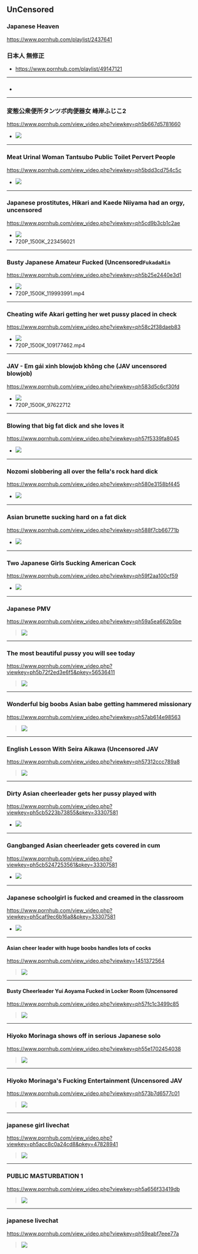 ## UnCensored
### Japanese Heaven
https://www.pornhub.com/playlist/2437641
### 日本人 無修正
- https://www.pornhub.com/playlist/49147121
---
### 

- ![]()
---
### 変態公衆便所タンツボ肉便器女 峰岸ふじこ2
https://www.pornhub.com/view_video.php?viewkey=ph5b667d5781660
- ![](https://di.phncdn.com/videos/201808/05/177330761/original/(m=ecuKGgaaaa)(mh=xkyt2X45KlLRzfUZ)12.jpg)
---
### Meat Urinal Woman Tantsubo Public Toilet Pervert People 
https://www.pornhub.com/view_video.php?viewkey=ph5bdd3cd754c5c
- ![](https://ci.phncdn.com/videos/201811/03/190333581/original/(m=ecuKGgaaaa)(mh=n9CQTn8oj-HY-wtZ)11.jpg)
---
### Japanese prostitutes, Hikari and Kaede Niiyama had an orgy, uncensored
https://www.pornhub.com/view_video.php?viewkey=ph5cd9b3cb1c2ae
- ![](https://ci.phncdn.com/videos/201905/13/223456021/original/(m=ecuKGgaaaa)(mh=6KBOJcKFssSk9Ttd)9.jpg)
- 720P_1500K_223456021
---
### Busty Japanese Amateur Fucked (Uncensored`FukadaRin`
https://www.pornhub.com/view_video.php?viewkey=ph5b25e2440e3d1
- ![](https://ci.phncdn.com/videos/201806/17/170739011/original/(m=ecuKGgaaaa)(mh=kVMX5DV2WfdNDK9U)4.jpg)
- 720P_1500K_119993991.mp4
---
### Cheating wife Akari getting her wet pussy placed in check
https://www.pornhub.com/view_video.php?viewkey=ph58c2f38daeb83
- ![](https://ci.phncdn.com/videos/201703/10/109177462/original/(m=ecuKGgaaaa)(mh=RnTNuYpk3yXsmaUM)12.jpg)
- 720P_1500K_109177462.mp4
---
### JAV - Em gái xinh blowjob không che (JAV uncensored blowjob)
https://www.pornhub.com/view_video.php?viewkey=ph583d5c6cf30fd
- ![](https://ci.phncdn.com/videos/201611/29/97622712/original/(m=ecuKGgaaaa)(mh=mrIbuextXocDRExQ)4.jpg)
- 720P_1500K_97622712
---
### Blowing that big fat dick and she loves it
https://www.pornhub.com/view_video.php?viewkey=ph57f5339fa8045
- ![](https://ci.phncdn.com/videos/201610/05/91940961/original/(m=ecuKGgaaaa)(mh=H7pO-2twV37GKskt)8.jpg)
---
### Nozomi slobbering all over the fella's rock hard dick
https://www.pornhub.com/view_video.php?viewkey=ph580e3158bf445
- ![](https://ci.phncdn.com/videos/201610/24/93967521/original/(m=ecuKGgaaaa)(mh=t5q_lUVVGk3t189y)12.jpg)
---
### Asian brunette sucking hard on a fat dick
https://www.pornhub.com/view_video.php?viewkey=ph588f7cb66771b
- ![](https://ci.phncdn.com/videos/201701/30/104225582/original/(m=ecuKGgaaaa)(mh=eUH4EucQq_qXEULj)15.jpg)
---
### Two Japanese Girls Sucking American Cock
https://www.pornhub.com/view_video.php?viewkey=ph59f2aa100cf59
- ![](https://ci.phncdn.com/videos/201710/27/138631162/thumbs_15/(m=ecuKGgaaaa)(mh=Mvw2y2RRVod8cwfd)8.jpg)
---
### Japanese PMV 
https://www.pornhub.com/view_video.php?viewkey=ph59a5ea662b5be
>![](https://ci.phncdn.com/videos/201708/29/130514501/original/(m=ecuKGgaaaa)(mh=3Ab9nw9bwVvvS8gR)9.jpg)
---
### The most beautiful pussy you will see today
https://www.pornhub.com/view_video.php?viewkey=ph5b72f2ed3e6f5&pkey=56536411
>![](https://ci.phncdn.com/videos/201808/14/178585361/original/(m=ecuKGgaaaa)(mh=r70SZnX5iTe6X2bP)9.jpg)
---
### Wonderful big boobs Asian babe getting hammered missionary 
https://www.pornhub.com/view_video.php?viewkey=ph57ab614e98563
>![](https://ci.phncdn.com/videos/201608/10/85319922/original/(m=ecuKGgaaaa)(mh=y-SRAonba-LpxgBQ)12.jpg)
---
### English Lesson With Seira Aikawa (Uncensored JAV
https://www.pornhub.com/view_video.php?viewkey=ph57312ccc789a8
>![](https://ci.phncdn.com/videos/201605/10/76216221/original/(m=ecuKGgaaaa)(mh=QKMSV0opfc87kbeG)2.jpg)
---
### Dirty Asian cheerleader gets her pussy played with
https://www.pornhub.com/view_video.php?viewkey=ph5cb5223b73855&pkey=33307581
- ![](https://ci.phncdn.com/videos/201904/16/218514001/original/(m=ecuKGgaaaa)(mh=nBGAh61fj2byLEeq)6.jpg)
---
### Gangbanged Asian cheerleader gets covered in cum
https://www.pornhub.com/view_video.php?viewkey=ph5cb5247253561&pkey=33307581
- ![](https://ci.phncdn.com/videos/201904/16/218515131/original/(m=ecuKGgaaaa)(mh=pX8fu_jj9rM_-2ok)7.jpg)
---
### Japanese schoolgirl is fucked and creamed in the classroom
https://www.pornhub.com/view_video.php?viewkey=ph5caf9ec6b16a8&pkey=33307581
- ![](https://ci.phncdn.com/videos/201904/11/217782001/original/(m=ecuKGgaaaa)(mh=_ROzOFOU5KE8v7sV)16.jpg)
---
#### Asian cheer leader with huge boobs handles lots of cocks
https://www.pornhub.com/view_video.php?viewkey=1451372564
>![](https://ci.phncdn.com/videos/201506/03/49940831/original/(m=ecuKGgaaaa)(mh=sL0Ig1nzFS2vL7kY)12.jpg)
---
#### Busty Cheerleader Yui Aoyama Fucked in Locker Room (Uncensored 
https://www.pornhub.com/view_video.php?viewkey=ph57fc1c3499c85
>![](https://ci.phncdn.com/videos/201610/10/92470501/original/(m=ecuKGgaaaa)(mh=78cj6p-EmoGQztUu)13.jpg)
---
### Hiyoko Morinaga shows off in serious Japanese solo
https://www.pornhub.com/view_video.php?viewkey=ph55e1702454038
>![](https://ci.phncdn.com/videos/201508/29/56257691/original/(m=ecuKGgaaaa)(mh=snShWKBg-Z3vz_Xa)10.jpg)
---
### Hiyoko Morinaga's Fucking Entertainment (Uncensored JAV
https://www.pornhub.com/view_video.php?viewkey=ph573b7d6577c01
>![](https://ci.phncdn.com/videos/201605/17/76898101/original/(m=ecuKGgaaaa)(mh=CRwlcLLLKfuHQY6n)13.jpg)
---
### japanese girl livechat
https://www.pornhub.com/view_video.php?viewkey=ph5acc8c0a24cd8&pkey=47828941
>![](https://di.phncdn.com/videos/201804/10/161531262/original/(m=ecuKGgaaaa)(mh=zuO8UnBUSFI8p8b0)14.jpg)
---
### PUBLIC MASTURBATION 1
https://www.pornhub.com/view_video.php?viewkey=ph5a656f33419db
>![](https://ci.phncdn.com/videos/201801/22/151277742/original/(m=ecuKGgaaaa)(mh=5Oz15PXrCKA6SZFF)14.jpg)
---
### japanese livechat
https://www.pornhub.com/view_video.php?viewkey=ph59eabf7eee77a
>![](https://ci.phncdn.com/videos/201710/21/137806782/original/(m=ecuKGgaaaa)(mh=HU2ebOT9cF5Zbkv2)10.jpg)
